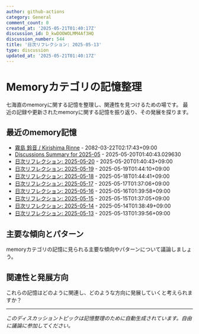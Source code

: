 ```yaml
---
author: github-actions
category: General
comment_count: 0
created_at: '2025-05-21T01:40:17Z'
discussion_id: D_kwDOOWOLMM4Af3HQ
discussion_number: 544
title: '日次リフレクション: 2025-05-13'
type: discussion
updated_at: '2025-05-21T01:40:17Z'
---
```


# Memoryカテゴリの記憶整理

七海直のmemoryに関する記憶を整理し、関連性を見つけるための場です。
最近の記録や更新されたmemoryに関する記憶を振り返り、その発展を探ります。

## 最近のmemory記憶

- [霧島 鈴音 / Kirishima Rinne](memory/relationships/kirishima_rinne.md) - 2082-03-22T02:17:43+09:00
- [Discussions Summary for 2025-05](memory/discussion_summaries/discussion_summary_2025-05.md) - 2025-05-20T01:40:43.029630
- [日次リフレクション: 2025-05-20](memory/thoughts/daily_reflection_2025-05-20.md) - 2025-05-20T01:40:43+09:00
- [日次リフレクション: 2025-05-19](memory/thoughts/daily_reflection_2025-05-19.md) - 2025-05-19T01:44:10+09:00
- [日次リフレクション: 2025-05-18](memory/thoughts/daily_reflection_2025-05-18.md) - 2025-05-18T01:44:41+09:00
- [日次リフレクション: 2025-05-17](memory/thoughts/daily_reflection_2025-05-17.md) - 2025-05-17T01:37:06+09:00
- [日次リフレクション: 2025-05-16](memory/thoughts/daily_reflection_2025-05-16.md) - 2025-05-16T01:39:58+09:00
- [日次リフレクション: 2025-05-15](memory/thoughts/daily_reflection_2025-05-15.md) - 2025-05-15T01:37:05+09:00
- [日次リフレクション: 2025-05-14](memory/thoughts/daily_reflection_2025-05-14.md) - 2025-05-14T01:38:49+09:00
- [日次リフレクション: 2025-05-13](memory/thoughts/daily_reflection_2025-05-13.md) - 2025-05-13T01:39:56+09:00

## 主要な傾向とパターン

memoryカテゴリの記憶に見られる主要な傾向やパターンについて議論しましょう。

## 関連性と発展方向

これらの記憶はどのように関連し、どのような方向に発展していくと考えられますか？

---

*このディスカッショントピックは記憶整理のために自動生成されています。自由に議論に参加してください。*
